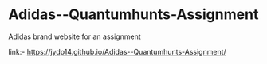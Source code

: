 # Adidas--Quantumhunts-Assignment
Adidas brand website for an assignment

link:- https://jydp14.github.io/Adidas--Quantumhunts-Assignment/
